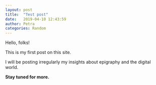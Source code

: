 ```yaml
---
layout: post
title:  "Test post"
date:   2019-04-10 12:43:59
author: Petra
categories: Random
---
```


Hello, folks!

This is my first post on this site.

I will be posting irregularly my insights about epigraphy and the digital world.

**Stay tuned for more.**